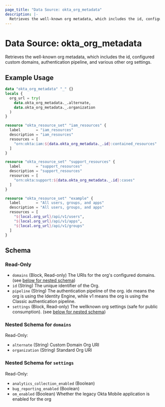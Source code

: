 ```yaml
---
page_title: "Data Source: okta_org_metadata"
description: |-
  Retrieves the well-known org metadata, which includes the id, configured custom domains, authentication pipeline, and various other org settings.
---
```


# Data Source: okta_org_metadata

Retrieves the well-known org metadata, which includes the id, configured custom domains, authentication pipeline, and various other org settings.

## Example Usage
```terraform
data "okta_org_metadata" "_" {}
locals {
  org_url = try(
    data.okta_org_metadata._.alternate,
    data.okta_org_metadata._.organization
  )
}

resource "okta_resource_set" "iam_resources" {
  label       = "iam_resources"
  description = "iam_resources"
  resources = [
    "orn:okta:iam:${data.okta_org_metadata._.id}:contained_resources"
  ]
}

resource "okta_resource_set" "support_resources" {
  label       = "support_resources"
  description = "support_resources"
  resources = [
    "orn:okta:support:${data.okta_org_metadata._.id}:cases"
  ]
}

resource "okta_resource_set" "example" {
  label       = "All users, groups, and apps"
  description = "All users, groups, and apps"
  resources = [
    "${local.org_url}/api/v1/users",
    "${local.org_url}/api/v1/apps",
    "${local.org_url}/api/v1/groups"
  ]
}
```

<!-- schema generated by tfplugindocs -->
## Schema

### Read-Only

- `domains` (Block, Read-only) The URIs for the org's configured domains. (see [below for nested schema](#nestedblock--domains))
- `id` (String) The unique identifier of the Org.
- `pipeline` (String) The authentication pipeline of the org. idx means the org is using the Identity Engine, while v1 means the org is using the Classic authentication pipeline.
- `settings` (Block, Read-only) The wellknown org settings (safe for public consumption). (see [below for nested schema](#nestedblock--settings))

<a id="nestedblock--domains"></a>
### Nested Schema for `domains`

Read-Only:

- `alternate` (String) Custom Domain Org URI
- `organization` (String) Standard Org URI


<a id="nestedblock--settings"></a>
### Nested Schema for `settings`

Read-Only:

- `analytics_collection_enabled` (Boolean)
- `bug_reporting_enabled` (Boolean)
- `om_enabled` (Boolean) Whether the legacy Okta Mobile application is enabled for the org


